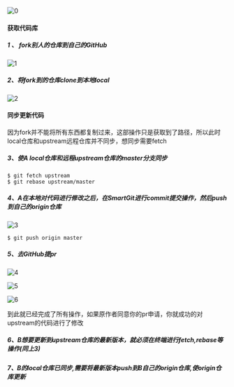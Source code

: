 ![0](/Users/easemob/Desktop/0.png)

#### 获取代码库

##### 1 、 fork别人的仓库到自己的GitHub

![1](/Users/easemob/Desktop/1.png)

##### 2、将fork到的仓库clone到本地local

![2](/Users/easemob/Desktop/2.png)

#### 同步更新代码

因为fork并不能将所有东西都复制过来，这部操作只是获取到了路径，所以此时local仓库和upstream远程仓库并不同步，想同步需要fetch

##### 3、使A local仓库和远程upstream仓库的master分支同步

```
$ git fetch upstream
$ git rebase upstream/master
```

##### 4、A在本地对代码进行修改之后，在SmartGit进行commit提交操作，然后push到自己的origin仓库

![3](/Users/easemob/Desktop/3.png)

```
$ git push origin master
```

##### 5、去GitHub提pr

![4](/Users/easemob/Desktop/4.png)

![5](/Users/easemob/Desktop/5.png)

![6](/Users/easemob/Desktop/6.png)

到此就已经完成了所有操作，如果原作者同意你的pr申请，你就成功的对upstream的代码进行了修改

##### 6、B想要更新到upstream仓库的最新版本，就必须在终端进行fetch,rebase等操作(同上3)

##### 7、B的local仓库已同步,需要将最新版本push到B自己的origin仓库,使origin仓库更新